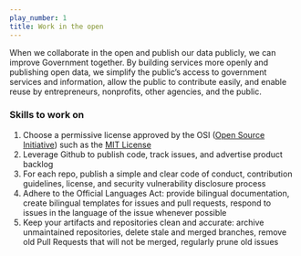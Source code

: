 ```yaml
---
play_number: 1
title: Work in the open
---
```


When we collaborate in the open and publish our data publicly, we can improve Government together. By building services more openly and publishing open data, we simplify the public’s access to government services and information, allow the public to contribute easily, and enable reuse by entrepreneurs, nonprofits, other agencies, and the public.

### Skills to work on
1. Choose a permissive license approved by the OSI ([Open Source Initiative](https://opensource.org/)) such as the [MIT License](https://opensource.org/licenses/MIT)
2. Leverage Github to publish code, track issues, and advertise product backlog
3. For each repo, publish a simple and clear code of conduct, contribution guidelines, license, and security vulnerability disclosure process
4. Adhere to the Official Languages Act: provide bilingual documentation, create bilingual templates for issues and pull requests, respond to issues in the language of the issue whenever possible
5. Keep your artifacts and repositories clean and accurate: archive unmaintained repositories, delete stale and merged branches, remove old Pull Requests that will not be merged, regularly prune old issues


